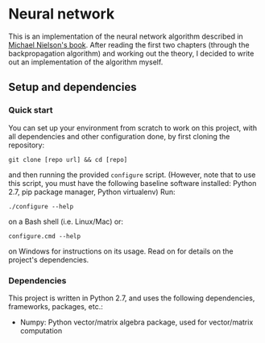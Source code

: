 # Neural network
This is an implementation of the neural network algorithm described in [Michael Nielson's book](http://neuralnetworksanddeeplearning.com/index.html). After reading the first two chapters (through the backpropagation algorithm) and working out the theory, I decided to write out an implementation of the algorithm myself.

## Setup and dependencies
### Quick start
You can set up your environment from scratch to work on this project, with all dependencies and other configuration done, by first cloning the repository:
```
git clone [repo url] && cd [repo]
```
and then running the provided `configure` script. (However, note that to use this script, you must have the following baseline software installed: Python 2.7, pip package manager, Python virtualenv) Run:
```
./configure --help
```
on a Bash shell (i.e. Linux/Mac) or:
```
configure.cmd --help
```
on Windows for instructions on its usage. Read on for details on the project's dependencies.

### Dependencies
This project is written in Python 2.7, and uses the following dependencies, frameworks, packages, etc.:

- Numpy: Python vector/matrix algebra package, used for vector/matrix computation
